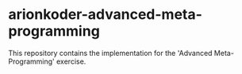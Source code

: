 # arionkoder-advanced-meta-programming
This repository contains the implementation for the 'Advanced Meta-Programming' exercise.
